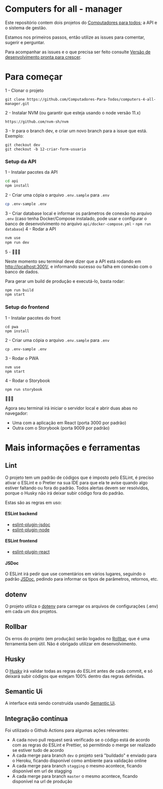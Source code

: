 # Computers for all - manager

Este repositório contem dois projetos do [Computadores para todos](https://www.computadoresparatodos.com.br/); a API e o sistema de gestão.

Estamos nos primeiros passos, então utilize as issues para comentar, sugerir e perguntar.

Para acompanhar as issues e o que precisa ser feito consulte [Versão de desenvolvimento pronta para crescer](https://github.com/Computadores-Para-Todos/computers-4-all-manager/projects/1).

# Para começar

1 - Clonar o projeto
``` 
git clone https://github.com/Computadores-Para-Todos/computers-4-all-manager.git
```

2 - Instalar NVM (ou garantir que esteja usando o node versão 11.x)
``` 
https://github.com/nvm-sh/nvm
```

3 - Ir para o branch dev, e criar um novo branch para a issue que está. Exemplo:
```
git checkout dev
git checkout -b 12-criar-form-usuario
``` 

### Setup da API
1 - Instalar pacotes da API
```bash
cd api
npm install
```
2 - Criar uma cópia o arquivo `.env.sample` para `.env`
```bash
cp .env-sample .env 
```
3 - Criar database local e informar os parâmetros de conexão no arquivo `.env` (caso tenha Docker/Compose instalado, pode usar e configurar o banco de desenvolvimento no arquivo `api/docker-compose.yml` - `npm run database`)
4 - Rodar a API
```bash
nvm use
npm run dev
```

5 - 🎉🎉🎉

Neste momento seu terminal deve dizer que a API está rodando em [http://localhost:3001/](http://localhost:3001), e informando sucesso ou falha em conexão com o banco de dados.

Para gerar um build de produção e executá-lo, basta rodar:
```bash
npm run build
npm start
```

### Setup do frontend
1 - Instalar pacotes do front
```
cd pwa
npm install
```
2 - Criar uma cópia o arquivo `.env.sample` para `.env`
```
cp .env-sample .env 
``` 
3 - Rodar o PWA
```
nvm use
npm start
```
4 - Rodar o Storybook
```
npm run storybook
```

🎉🎉🎉

Agora seu terminal irá iniciar o servidor local e abrir duas abas no navegador: 
- Uma com a aplicação em React (porta 3000 por padrão)
- Outra com o Storybook (porta 9009 por padrão)

# Mais informações e ferramentas

## Lint

O projeto tem um padrão de códigos que é imposto pelo ESLint, é preciso ativar o ESLint e o Pretier na sua IDE para que ela te avise quando algo estiver faltando ou fora do padrão. Todos alertas devem ser resolvidos, porque o Husky não irá deixar subir código fora do padrão.

Estas são as regras em uso:

#### ESLint backend
- [eslint-plugin-jsdoc](https://github.com/gajus/eslint-plugin-jsdoc)
- [eslint-plugin-node](https://www.npmjs.com/package/eslint-plugin-node)

#### ESLint frontend
- [eslint-plugin-react](https://github.com/yannickcr/eslint-plugin-react)

#### JSDoc
O ESLint irá pedir que use comentários em vários lugares, seguindo o padrão [JSDoc](https://devhints.io/jsdoc), pedindo para informar os tipos de parâmetros, retornos, etc.

## dotenv

O projeto utiliza o [dotenv](https://www.npmjs.com/package/dotenv) para carregar os arquivos de configurações (.env) em cada um dos projetos.

## Rollbar

Os erros do projeto (em produção) serão logados no [Rollbar](https://rollbar.com/), que é uma ferramenta bem útil. Não é obrigado utilizar em desenvolvimento.

## Husky

O [Husky](https://github.com/typicode/husky) irá validar todas as regras do ESLint antes de cada commit, e só deixará subir códigos que estejam 100% dentro das regras definidas.

## Semantic Ui

A interface está sendo construída usando [Semantic Ui](https://react.semantic-ui.com/).

## Integração contínua

Foi utilizado o Github Actions para algumas ações relevantes:
- A cada novo pull request será verificado se o código está de acordo com as regras do ESLint e Prettier, só permitindo o merge ser realizado se estiver tudo de acordo
- A cada merge para branch `dev` o projeto será "buildado" e enviado para o Heroku, ficando disponível como ambiente para validação online 
- A cada merge para branch `stagging` o mesmo acontece, ficando disponível em url de stagging 
- A cada merge para branch `master` o mesmo acontece, ficando disponível na url de produção 
